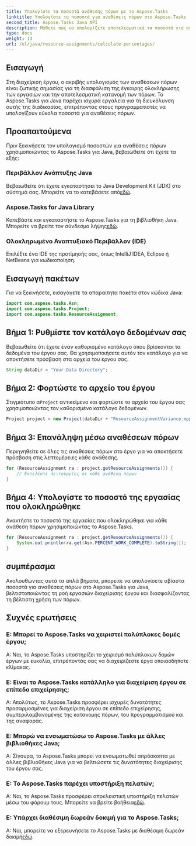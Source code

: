 ```yaml
---
title: Υπολογίστε τα ποσοστά ανάθεσης πόρων με το Aspose.Tasks
linktitle: Υπολογίστε τα ποσοστά για αναθέσεις πόρων στο Aspose.Tasks
second_title: Aspose.Tasks Java API
description: Μάθετε πώς να υπολογίζετε αποτελεσματικά τα ποσοστά για αναθέσεις πόρων σε έργα Java χρησιμοποιώντας το Aspose.Tasks, απλοποιώντας τις εργασίες διαχείρισης έργου.
type: docs
weight: 13
url: /el/java/resource-assignments/calculate-percentages/
---
```

## Εισαγωγή
Στη διαχείριση έργου, ο ακριβής υπολογισμός των αναθέσεων πόρων είναι ζωτικής σημασίας για τη διασφάλιση της έγκαιρης ολοκλήρωσης των εργασιών και την αποτελεσματική κατανομή των πόρων. Το Aspose.Tasks για Java παρέχει ισχυρά εργαλεία για τη διευκόλυνση αυτής της διαδικασίας, επιτρέποντας στους προγραμματιστές να υπολογίζουν εύκολα ποσοστά για αναθέσεις πόρων.
## Προαπαιτούμενα
Πριν ξεκινήσετε τον υπολογισμό ποσοστών για αναθέσεις πόρων χρησιμοποιώντας το Aspose.Tasks για Java, βεβαιωθείτε ότι έχετε τα εξής:
### Περιβάλλον Ανάπτυξης Java
 Βεβαιωθείτε ότι έχετε εγκαταστήσει το Java Development Kit (JDK) στο σύστημά σας. Μπορείτε να το κατεβάσετε από[εδώ](https://www.oracle.com/java/technologies/javase-jdk11-downloads.html).
### Aspose.Tasks for Java Library
 Κατεβάστε και εγκαταστήστε το Aspose.Tasks για τη βιβλιοθήκη Java. Μπορείτε να βρείτε τον σύνδεσμο λήψης[εδώ](https://releases.aspose.com/tasks/java/).
### Ολοκληρωμένο Αναπτυξιακό Περιβάλλον (IDE)
Επιλέξτε ένα IDE της προτίμησής σας, όπως IntelliJ IDEA, Eclipse ή NetBeans για κωδικοποίηση. 

## Εισαγωγή πακέτων
Για να ξεκινήσετε, εισαγάγετε τα απαραίτητα πακέτα στον κώδικα Java:
```java
import com.aspose.tasks.Asn;
import com.aspose.tasks.Project;
import com.aspose.tasks.ResourceAssignment;
```

## Βήμα 1: Ρυθμίστε τον κατάλογο δεδομένων σας
Βεβαιωθείτε ότι έχετε έναν καθορισμένο κατάλογο όπου βρίσκονται τα δεδομένα του έργου σας. Θα χρησιμοποιήσετε αυτόν τον κατάλογο για να αποκτήσετε πρόσβαση στα αρχεία του έργου σας.
```java
String dataDir = "Your Data Directory";
```
## Βήμα 2: Φορτώστε το αρχείο του έργου
 Στιγμιότυπο α`Project` αντικείμενο και φορτώστε το αρχείο του έργου σας χρησιμοποιώντας τον καθορισμένο κατάλογο δεδομένων.
```java
Project project = new Project(dataDir + "ResourceAssignmentVariance.mpp");
```
## Βήμα 3: Επανάληψη μέσω αναθέσεων πόρων
Περιηγηθείτε σε όλες τις αναθέσεις πόρων στο έργο για να αποκτήσετε πρόσβαση στις λεπτομέρειες κάθε ανάθεσης.
```java
for (ResourceAssignment ra : project.getResourceAssignments()) {
    // Εκτελέστε λειτουργίες σε κάθε ανάθεση πόρων
}
```
## Βήμα 4: Υπολογίστε το ποσοστό της εργασίας που ολοκληρώθηκε
Ανακτήστε το ποσοστό της εργασίας που ολοκληρώθηκε για κάθε ανάθεση πόρων χρησιμοποιώντας το Aspose.Tasks.
```java
for (ResourceAssignment ra : project.getResourceAssignments()) {
    System.out.println(ra.get(Asn.PERCENT_WORK_COMPLETE).toString());
}
```

## συμπέρασμα
Ακολουθώντας αυτά τα απλά βήματα, μπορείτε να υπολογίσετε αβίαστα ποσοστά για αναθέσεις πόρων στο Aspose.Tasks για Java, βελτιστοποιώντας τη ροή εργασιών διαχείρισης έργου και διασφαλίζοντας τη βέλτιστη χρήση των πόρων.
## Συχνές ερωτήσεις
### Ε: Μπορεί το Aspose.Tasks να χειριστεί πολύπλοκες δομές έργου;
Α: Ναι, το Aspose.Tasks υποστηρίζει το χειρισμό πολύπλοκων δομών έργων με ευκολία, επιτρέποντάς σας να διαχειρίζεστε έργα οποιασδήποτε κλίμακας.
### Ε: Είναι το Aspose.Tasks κατάλληλο για διαχείριση έργου σε επίπεδο επιχείρησης;
Α: Απολύτως, το Aspose.Tasks προσφέρει ισχυρές δυνατότητες προσαρμοσμένες για διαχείριση έργου σε επίπεδο επιχείρησης, συμπεριλαμβανομένης της κατανομής πόρων, του προγραμματισμού και της αναφοράς.
### Ε: Μπορώ να ενσωματώσω το Aspose.Tasks με άλλες βιβλιοθήκες Java;
Α: Σίγουρα, το Aspose.Tasks μπορεί να ενσωματωθεί απρόσκοπτα με άλλες βιβλιοθήκες Java για να βελτιώσετε τις δυνατότητες διαχείρισης του έργου σας.
### Ε: Το Aspose.Tasks παρέχει υποστήριξη πελατών;
 Α: Ναι, το Aspose.Tasks προσφέρει αποκλειστική υποστήριξη πελατών μέσω του φόρουμ τους. Μπορείτε να βρείτε βοήθεια[εδώ](https://forum.aspose.com/c/tasks/15).
### Ε: Υπάρχει διαθέσιμη δωρεάν δοκιμή για το Aspose.Tasks;
 Α: Ναι, μπορείτε να εξερευνήσετε το Aspose.Tasks με διαθέσιμη δωρεάν δοκιμή[εδώ](https://releases.aspose.com/).